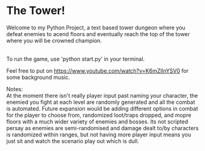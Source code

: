 # The Tower!
Welcome to my Python Project, a text based tower dungeon where you defeat enemies to acend floors and eventually reach the top of the tower where you will be crowned champion.

<br>To run the game, use 'python start.py' in your terminal.

Feel free to put on <https://www.youtube.com/watch?v=K6mZIlnYSV0> for some background music.

Notes:
<br>At the moment there isn't really player input past naming your character, the enemied you fight at each level are randomly generated and all the combat is automated. Future expansion would be adding different options in combat for the player to choose from, randomized loot/traps dropped, and mopre floors with a much wider variety of enemies and bosses. Its not scripted persay as enemies are semi-randomised and damage dealt to/by characters is randomized within ranges, but not having more player input means you just sit and watch the scenario play out which is dull.
